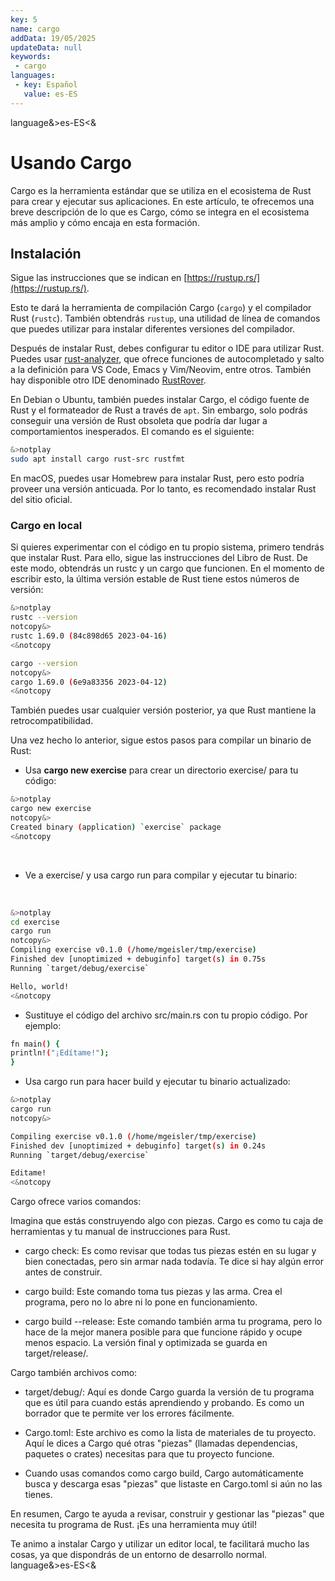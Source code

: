 ```yaml
---
key: 5
name: cargo
addData: 19/05/2025
updateData: null
keywords:
 - cargo
languages:
 - key: Español
   value: es-ES
---
```

language&>es-ES<&

# Usando Cargo

Cargo es la herramienta estándar que se utiliza en el ecosistema de Rust para crear y ejecutar sus aplicaciones. En este artículo, te ofrecemos una breve descripción de lo que es Cargo, cómo se integra en el ecosistema más amplio y cómo encaja en esta formación.

## Instalación

Sigue las instrucciones que se indican en [https://rustup.rs/](https://rustup.rs/).

Esto te dará la herramienta de compilación Cargo (`cargo`) y el compilador Rust (`rustc`). También obtendrás `rustup`, una utilidad de línea de comandos que puedes utilizar para instalar diferentes versiones del compilador.

Después de instalar Rust, debes configurar tu editor o IDE para utilizar Rust.  Puedes usar  [rust-analyzer](https://rust-analyzer.github.io/), que ofrece funciones de autocompletado y salto a la definición para VS Code, Emacs y Vim/Neovim, entre otros. También hay disponible otro IDE denominado [RustRover](https://www.jetbrains.com/rust/).

En Debian o Ubuntu, también puedes instalar Cargo, el código fuente de Rust y el formateador de Rust a través de `apt`. Sin embargo, solo podrás conseguir una versión de Rust obsoleta que podría dar lugar a comportamientos inesperados. El comando es el siguiente:

```bash
&>notplay
sudo apt install cargo rust-src rustfmt
```

En macOS, puedes usar Homebrew para instalar Rust, pero esto podría proveer una versión anticuada. Por lo tanto, es recomendado instalar Rust del sitio oficial.

### Cargo en local
Si quieres experimentar con el código en tu propio sistema, primero tendrás que instalar Rust. Para ello, sigue las instrucciones del Libro de Rust. De este modo, obtendrás un rustc y un cargo que funcionen. En el momento de escribir esto, la última versión estable de Rust tiene estos números de versión:

```bash
&>notplay
rustc --version
notcopy&>
rustc 1.69.0 (84c898d65 2023-04-16)
<&notcopy

cargo --version
notcopy&>
cargo 1.69.0 (6e9a83356 2023-04-12)
<&notcopy
```

También puedes usar cualquier versión posterior, ya que Rust mantiene la retrocompatibilidad.

Una vez hecho lo anterior, sigue estos pasos para compilar un binario de Rust:

* Usa **cargo new exercise** para crear un directorio exercise/ para tu código:

```bash
&>notplay
cargo new exercise
notcopy&>
Created binary (application) `exercise` package
<&notcopy
```

<br />

* Ve a exercise/ y usa cargo run para compilar y ejecutar tu binario:

<br />

```bash
&>notplay
cd exercise
cargo run
notcopy&>
Compiling exercise v0.1.0 (/home/mgeisler/tmp/exercise)
Finished dev [unoptimized + debuginfo] target(s) in 0.75s
Running `target/debug/exercise`

Hello, world!
<&notcopy
```


* Sustituye el código del archivo src/main.rs con tu propio código.
Por ejemplo:

```bash
fn main() {
println!("¡Edítame!");
}
```

* Usa cargo run para hacer build y ejecutar tu binario actualizado:

```bash
&>notplay
cargo run
notcopy&>

Compiling exercise v0.1.0 (/home/mgeisler/tmp/exercise)
Finished dev [unoptimized + debuginfo] target(s) in 0.24s
Running `target/debug/exercise`

Editame!
<&notcopy
```

Cargo ofrece varios comandos:

Imagina que estás construyendo algo con piezas. Cargo es como tu caja de herramientas y tu manual de instrucciones para Rust.

* cargo check:  Es como revisar que todas tus piezas estén en su lugar y bien conectadas, pero sin armar nada todavía. Te dice si hay algún error antes de construir.

* cargo build:  Este comando toma tus piezas y las arma. Crea el programa, pero no lo abre ni lo pone en funcionamiento.

* cargo build --release:  Este comando también arma tu programa, pero lo hace de la mejor manera posible para que funcione rápido y ocupe menos espacio. La versión final y optimizada se guarda en target/release/.

Cargo también archivos como:

* target/debug/: Aquí es donde Cargo guarda la versión de tu programa que es útil para cuando estás aprendiendo y probando. Es como un borrador que te permite ver los errores fácilmente.

* Cargo.toml: Este archivo es como la lista de materiales de tu proyecto. Aquí le dices a Cargo qué otras "piezas" (llamadas dependencias, paquetes o crates) necesitas para que tu proyecto funcione.

* Cuando usas comandos como cargo build, Cargo automáticamente busca y descarga esas "piezas" que listaste en Cargo.toml si aún no las tienes.

En resumen, Cargo te ayuda a revisar, construir y gestionar las "piezas" que necesita tu programa de Rust. ¡Es una herramienta muy útil!

Te animo a instalar Cargo y utilizar un editor local, te facilitará mucho las cosas, ya que dispondrás de un entorno de desarrollo normal.
language&>es-ES<&